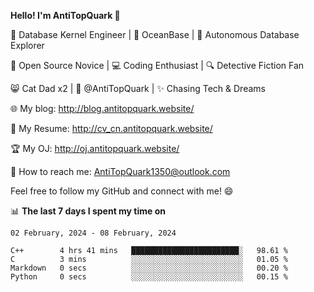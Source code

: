 
**Hello! I'm AntiTopQuark 👋**

🔧 Database Kernel Engineer | 🌊 OceanBase | 🤖 Autonomous Database Explorer

🌱 Open Source Novice | 💻 Coding Enthusiast | 🔍 Detective Fiction Fan

😸 Cat Dad x2 | 🎉 @AntiTopQuark | ✨ Chasing Tech & Dreams

🌐 My blog: http://blog.antitopquark.website/

📄 My Resume: http://cv_cn.antitopquark.website/

🏆 My OJ: http://oj.antitopquark.website/

📧 How to reach me: AntiTopQuark1350@outlook.com

Feel free to follow my GitHub and connect with me! 😄

📊 **The last 7 days I spent my time on** 

<!--START_SECTION:waka-->
```text
02 February, 2024 - 08 February, 2024

C++        4 hrs 41 mins   ████████████████████████░   98.61 % 
C          3 mins          ░░░░░░░░░░░░░░░░░░░░░░░░░   01.05 % 
Markdown   0 secs          ░░░░░░░░░░░░░░░░░░░░░░░░░   00.20 % 
Python     0 secs          ░░░░░░░░░░░░░░░░░░░░░░░░░   00.15 %
```
<!--END_SECTION:waka-->


